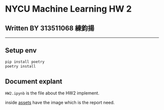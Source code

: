 # NYCU Machine Learning HW 2

## Written BY 313511068 練鈞揚

---

## Setup env

```sh
pip install poetry 
poetry install 
```

## Document explant

`HW2.ipynb` is the file about the HW2 implement.

inside [assets](./assets/) have the image which is the report need.
